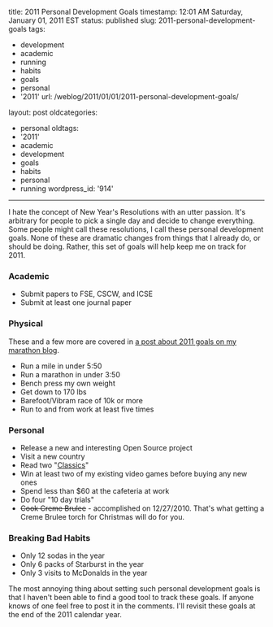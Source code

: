 title: 2011 Personal Development Goals
timestamp: 12:01 AM Saturday, January 01, 2011 EST
status: published
slug: 2011-personal-development-goals
tags:
- development
- academic
- running
- habits
- goals
- personal
- '2011'
url: /weblog/2011/01/01/2011-personal-development-goals/

layout: post
oldcategories:
- personal
oldtags:
- '2011'
- academic
- development
- goals
- habits
- personal
- running
wordpress_id: '914'

---

I hate the concept of New Year's Resolutions with an utter passion. It's arbitrary for people to pick a single day and decide to change everything. Some people might call these resolutions, I call these personal development goals.  None of these are dramatic changes from things that I already do, or should be doing. Rather, this set of goals will help keep me on track for 2011.

### Academic

  * Submit papers to FSE, CSCW, and ICSE
  * Submit at least one journal paper

### Physical

These and a few more are covered in [a post about 2011 goals on my marathon blog](http://twentysixandtwo.wordpress.com/2010/12/31/running-goals-for-2011-looking-forward/ ).

  * Run a mile in under 5:50
  * Run a marathon in under 3:50
  * Bench press my own weight
  * Get down to 170 lbs
  * Barefoot/Vibram race of 10k or more
  * Run to and from work at least five times

### Personal

  * Release a new and interesting Open Source project
  * Visit a new country
  * Read two "[Classics](http://www.bbc.co.uk/arts/bigread/top100.shtml)"
  * Win at least two of my existing video games before buying any new ones
  * Spend less than $60 at the cafeteria at work
  * Do four "10 day trials"
  * <del>Cook Creme Brulee</del> - accomplished on 12/27/2010. That's what getting a Creme Brulee torch for Christmas will do for you.

### Breaking Bad Habits

  * Only 12 sodas in the year
  * Only 6 packs of Starburst in the year
  * Only 3 visits to McDonalds in the year

The most annoying thing about setting such personal development goals is that I haven't been able to find a good tool to track these goals.  If anyone knows of one feel free to post it in the comments.  I'll revisit these goals at the end of the 2011 calendar year.
